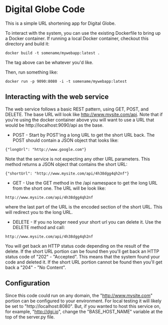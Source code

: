 # Digital Globe Code

This is a simple URL shortening app for Digital Globe.

To interact with the system, you can use the existing Dockerfile
to bring up a Docker container.  If running a local Docker container,
checkout this directory and build it:

`docker build -t somename/mywebapp:latest .`

The tag above can be whatever you'd like.

Then, run something like:

`docker run -p 9090:8080 -i -t somename/mywebapp:latest`

## Interacting with the web service
The web service follows a basic REST pattern, using GET, POST, and DELETE.
The base URL will look like http://www.mysite.com/api.  Note that if you're
using the docker container above you will want to use a URL that would be
http://localhost:9090/api as the base.

* POST - Start by POST'ing a long URL to get the short URL back.  The POST should 
contain a JSON object that looks like:

`{"longUrl": "http://www.google.com"}`

Note that the service is not expecting any other URL parameters.  This method
returns a JSON object that contains the short URL:

`{"shortUrl": "http://www.mysite.com/api/4h38dgg4qh2nf"}`

* GET - Use the GET method in the /api namespace to get the long URL
from the short one.  The URL will be look like:

`http://www.mysite.com/api/4h38dgg4qh2nf`

where the last part of the URL is the encoded section of the short URL.
This will redirect you to the long URL.

* DELETE - If you no longer need your short url you can delete it.  Use
the DELETE method and call:

`http://www.mysite.com/api/4h38dgg4qh2nf`

You will get back an HTTP status code depending on the result of the
delete.  If the short URL portion can be found then you'll get back an
HTTP status code of "202" - "Accepted".  This means that the system
found your code and deleted it.  If the short URL portion cannot be
found then you'll get back a "204" - "No Content".

## Configuration
Since this code could run on any domain, the "http://www.mysite.com" portion
can be configured to your environment.  For local testing it will likely
be set to "http://localhost:8080".  But, if you wanted to host this service
on, for example, "http://dgi.io", change the "BASE_HOST_NAME" variable at the
top of the server.py file.

